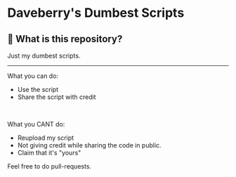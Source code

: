 # Daveberry's Dumbest Scripts


## 🤔 What is this repository?

Just my dumbest scripts.

---

What you can do:
- Use the script <br>
- Share the script with credit

<br>

What you CANT do:
- Reupload my script <br>
- Not giving credit while sharing the code in public. <br>
- Claim that it's "yours"

Feel free to do pull-requests.
